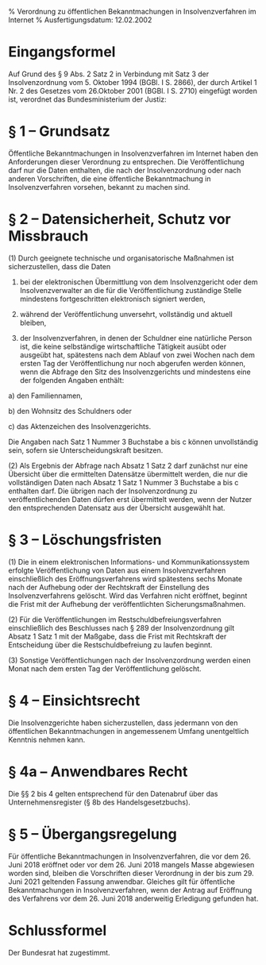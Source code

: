 % Verordnung zu öffentlichen Bekanntmachungen in Insolvenzverfahren im Internet
% Ausfertigungsdatum: 12.02.2002
 
# Eingangsformel

Auf Grund des § 9 Abs. 2 Satz 2 in Verbindung mit Satz 3 der Insolvenzordnung vom 5. Oktober 1994 (BGBl. I S. 2866), der durch Artikel 1 Nr. 2 des Gesetzes vom 26.Oktober 2001 (BGBl. I S. 2710) eingefügt worden ist, verordnet das Bundesministerium der Justiz:

# § 1 – Grundsatz

Öffentliche Bekanntmachungen in Insolvenzverfahren im Internet haben den Anforderungen dieser Verordnung zu entsprechen. Die Veröffentlichung darf nur die Daten enthalten, die nach der Insolvenzordnung oder nach anderen Vorschriften, die eine öffentliche Bekanntmachung in Insolvenzverfahren vorsehen, bekannt zu machen sind.

# § 2 – Datensicherheit, Schutz vor Missbrauch

(1) Durch geeignete technische und organisatorische Maßnahmen ist sicherzustellen, dass die Daten

1. bei der elektronischen Übermittlung von dem Insolvenzgericht oder dem Insolvenzverwalter an die für die Veröffentlichung zuständige Stelle mindestens fortgeschritten elektronisch signiert werden,

2. während der Veröffentlichung unversehrt, vollständig und aktuell bleiben,

3. der Insolvenzverfahren, in denen der Schuldner eine natürliche Person ist, die keine selbständige wirtschaftliche Tätigkeit ausübt oder ausgeübt hat, spätestens nach dem Ablauf von zwei Wochen nach dem ersten Tag der Veröffentlichung nur noch abgerufen werden können, wenn die Abfrage den Sitz des Insolvenzgerichts und mindestens eine der folgenden Angaben enthält:

a) den Familiennamen,

b) den Wohnsitz des Schuldners oder

c) das Aktenzeichen des Insolvenzgerichts.

Die Angaben nach Satz 1 Nummer 3 Buchstabe a bis c können unvollständig sein, sofern sie Unterscheidungskraft besitzen.

(2) Als Ergebnis der Abfrage nach Absatz 1 Satz 2 darf zunächst nur eine Übersicht über die ermittelten Datensätze übermittelt werden, die nur die vollständigen Daten nach Absatz 1 Satz 1 Nummer 3 Buchstabe a bis c enthalten darf. Die übrigen nach der Insolvenzordnung zu veröffentlichenden Daten dürfen erst übermittelt werden, wenn der Nutzer den entsprechenden Datensatz aus der Übersicht ausgewählt hat.

# § 3 – Löschungsfristen

(1) Die in einem elektronischen Informations- und Kommunikationssystem erfolgte Veröffentlichung von Daten aus einem Insolvenzverfahren einschließlich des Eröffnungsverfahrens wird spätestens sechs Monate nach der Aufhebung oder der Rechtskraft der Einstellung des Insolvenzverfahrens gelöscht. Wird das Verfahren nicht eröffnet, beginnt die Frist mit der Aufhebung der veröffentlichten Sicherungsmaßnahmen.

(2) Für die Veröffentlichungen im Restschuldbefreiungsverfahren einschließlich des Beschlusses nach § 289 der Insolvenzordnung gilt Absatz 1 Satz 1 mit der Maßgabe, dass die Frist mit Rechtskraft der Entscheidung über die Restschuldbefreiung zu laufen beginnt.

(3) Sonstige Veröffentlichungen nach der Insolvenzordnung werden einen Monat nach dem ersten Tag der Veröffentlichung gelöscht.

# § 4 – Einsichtsrecht

Die Insolvenzgerichte haben sicherzustellen, dass jedermann von den öffentlichen Bekanntmachungen in angemessenem Umfang unentgeltlich Kenntnis nehmen kann.

# § 4a – Anwendbares Recht

Die §§ 2 bis 4 gelten entsprechend für den Datenabruf über das Unternehmensregister (§ 8b des Handelsgesetzbuchs).

# § 5 – Übergangsregelung

Für öffentliche Bekanntmachungen in Insolvenzverfahren, die vor dem 26. Juni 2018 eröffnet oder vor dem 26. Juni 2018 mangels Masse abgewiesen worden sind, bleiben die Vorschriften dieser Verordnung in der bis zum 29. Juni 2021 geltenden Fassung anwendbar. Gleiches gilt für öffentliche Bekanntmachungen in Insolvenzverfahren, wenn der Antrag auf Eröffnung des Verfahrens vor dem 26. Juni 2018 anderweitig Erledigung gefunden hat.

# Schlussformel

Der Bundesrat hat zugestimmt.
